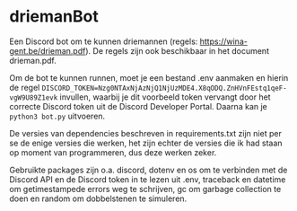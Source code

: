 # driemanBot

Een Discord bot om te kunnen driemannen (regels: https://wina-gent.be/drieman.pdf). De regels zijn ook beschikbaar in
het document drieman.pdf.

Om de bot te kunnen runnen, moet je een bestand .env aanmaken en hierin de regel
```DISCORD_TOKEN=Nzg0NTAxNjAzNjQ1NjUzMDE4.X8qODQ.ZnHVnFEstq1qeF-vgW9U89Z1evk```
invullen, waarbij je dit voorbeeld token vervangt door het correcte Discord token uit de Discord Developer Portal.
Daarna kan je ```python3 bot.py``` uitvoeren.

De versies van dependencies beschreven in requirements.txt zijn niet per se de enige versies die werken, het zijn echter
de versies die ik had staan op moment van programmeren, dus deze werken zeker.

Gebruikte packages zijn o.a. discord, dotenv en os om te verbinden met de Discord API en de Discord token in te lezen
uit .env, traceback en datetime om getimestampede errors weg te schrijven, gc om garbage collection te doen en random om
dobbelstenen te simuleren.